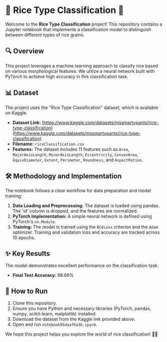 # 🌾 Rice Type Classification 🍚

Welcome to the **Rice Type Classification** project! This repository contains a Jupyter notebook that implements a classification model to distinguish between different types of rice grains.

## 🔍 Overview

This project leverages a machine learning approach to classify rice based on various morphological features. We utilize a neural network built with PyTorch to achieve high accuracy in this classification task.

## 📊 Dataset

The project uses the "Rice Type Classification" dataset, which is available on Kaggle.

* **Dataset Link:** [https://www.kaggle.com/datasets/mssmartypants/rice-type-classification](https://www.kaggle.com/datasets/mssmartypants/rice-type-classification)
* **Filename:** `riceClassification.csv`
* **Features:** The dataset includes 11 features such as `Area`, `MajorAxisLength`, `MinorAxisLength`, `Eccentricity`, `ConvexArea`, `EquivDiameter`, `Extent`, `Perimeter`, `Roundness`, and `AspectRation`.

## 🛠️ Methodology and Implementation

The notebook follows a clear workflow for data preparation and model training:

1.  **Data Loading and Preprocessing:** The dataset is loaded using pandas. The 'id' column is dropped, and the features are normalized.
2.  **PyTorch Implementation:** A simple neural network is defined using PyTorch's `nn.Module`.
3.  **Training:** The model is trained using the `BCELoss` criterion and the `Adam` optimizer. Training and validation loss and accuracy are tracked across 10 epochs.

## ✨ Key Results

The model demonstrates excellent performance on the classification task.

* **Final Test Accuracy:** 98.68%

## 🚀 How to Run

1.  Clone this repository.
2.  Ensure you have Python and necessary libraries (PyTorch, pandas, numpy, scikit-learn, matplotlib) installed.
3.  Download the dataset from the Kaggle link provided above.
4.  Open and run `notebook85daaf6a3b.ipynb`.

We hope this project helps you explore the world of rice classification! 🍚✨
